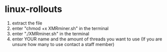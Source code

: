 # linux-rollouts
1. extract the file
2. enter "chmod +x XMRminer.sh" in the terminal
3. enter "./XMRminer.sh" in the terminal
4. enter YOUR name and the amount of threads you want to use (If you are unsure how many to use contact a staff member)
